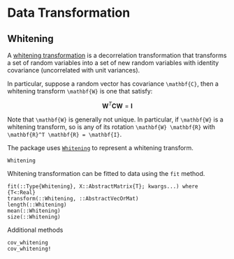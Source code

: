 # Data Transformation

## Whitening

A [whitening transformation](http://en.wikipedia.org/wiki/Whitening_transformation>) is a decorrelation transformation that transforms a set of random variables into a set of new random variables with identity covariance (uncorrelated with unit variances).

In particular, suppose a random vector has covariance ``\mathbf{C}``, then a whitening transform ``\mathbf{W}`` is one that satisfy:

```math
   \mathbf{W}^T \mathbf{C} \mathbf{W} = \mathbf{I}
```

Note that ``\mathbf{W}`` is generally not unique. In particular, if ``\mathbf{W}`` is a whitening transform, so is any of its rotation ``\mathbf{W} \mathbf{R}`` with ``\mathbf{R}^T \mathbf{R} = \mathbf{I}``.

The package uses [`Whitening`](@ref) to represent a whitening transform.

```@docs
Whitening
```

Whitening transformation can be fitted to data using the `fit` method.

```@docs
fit(::Type{Whitening}, X::AbstractMatrix{T}; kwargs...) where {T<:Real}
transform(::Whitening, ::AbstractVecOrMat)
length(::Whitening)
mean(::Whitening)
size(::Whitening)
```

Additional methods
```@docs
cov_whitening
cov_whitening!
```
